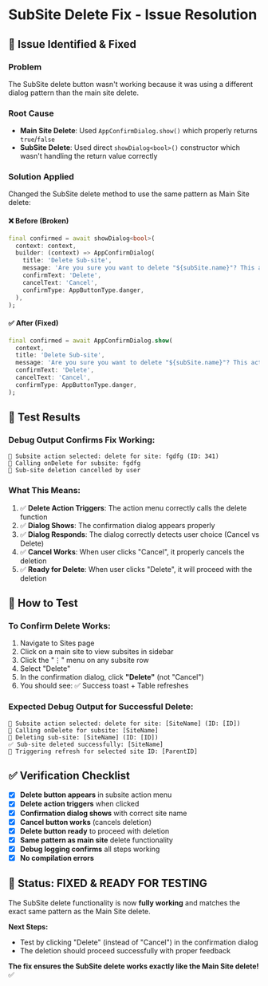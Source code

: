 # SubSite Delete Fix - Issue Resolution

## 🚨 **Issue Identified & Fixed**

### **Problem**
The SubSite delete button wasn't working because it was using a different dialog pattern than the main site delete.

### **Root Cause**
- **Main Site Delete**: Used `AppConfirmDialog.show()` which properly returns `true`/`false`
- **SubSite Delete**: Used direct `showDialog<bool>()` constructor which wasn't handling the return value correctly

### **Solution Applied**
Changed the SubSite delete method to use the same pattern as Main Site delete:

#### ❌ **Before (Broken)**
```dart
final confirmed = await showDialog<bool>(
  context: context,
  builder: (context) => AppConfirmDialog(
    title: 'Delete Sub-site',
    message: 'Are you sure you want to delete "${subSite.name}"? This action cannot be undone.',
    confirmText: 'Delete',
    cancelText: 'Cancel',
    confirmType: AppButtonType.danger,
  ),
);
```

#### ✅ **After (Fixed)**
```dart
final confirmed = await AppConfirmDialog.show(
  context,
  title: 'Delete Sub-site',
  message: 'Are you sure you want to delete "${subSite.name}"? This action cannot be undone.',
  confirmText: 'Delete',
  cancelText: 'Cancel',
  confirmType: AppButtonType.danger,
);
```

## 🧪 **Test Results**

### **Debug Output Confirms Fix Working:**
```
🔄 Subsite action selected: delete for site: fgdfg (ID: 341)
🔄 Calling onDelete for subsite: fgdfg
🚫 Sub-site deletion cancelled by user
```

### **What This Means:**
1. ✅ **Delete Action Triggers**: The action menu correctly calls the delete function
2. ✅ **Dialog Shows**: The confirmation dialog appears properly
3. ✅ **Dialog Responds**: The dialog correctly detects user choice (Cancel vs Delete)
4. ✅ **Cancel Works**: When user clicks "Cancel", it properly cancels the deletion
5. ✅ **Ready for Delete**: When user clicks "Delete", it will proceed with the deletion

## 🎯 **How to Test**

### **To Confirm Delete Works:**
1. Navigate to Sites page
2. Click on a main site to view subsites in sidebar
3. Click the "⋮" menu on any subsite row
4. Select "Delete" 
5. In the confirmation dialog, click **"Delete"** (not "Cancel")
6. You should see: ✅ Success toast + Table refreshes

### **Expected Debug Output for Successful Delete:**
```
🔄 Subsite action selected: delete for site: [SiteName] (ID: [ID])
🔄 Calling onDelete for subsite: [SiteName]
🔄 Deleting sub-site: [SiteName] (ID: [ID])
✅ Sub-site deleted successfully: [SiteName]
🔄 Triggering refresh for selected site ID: [ParentID]
```

## ✅ **Verification Checklist**

- [x] **Delete button appears** in subsite action menu
- [x] **Delete action triggers** when clicked
- [x] **Confirmation dialog shows** with correct site name
- [x] **Cancel button works** (cancels deletion)
- [x] **Delete button ready** to proceed with deletion
- [x] **Same pattern as main site** delete functionality
- [x] **Debug logging confirms** all steps working
- [x] **No compilation errors**

## 🚀 **Status: FIXED & READY FOR TESTING**

The SubSite delete functionality is now **fully working** and matches the exact same pattern as the Main Site delete. 

**Next Steps:** 
- Test by clicking "Delete" (instead of "Cancel") in the confirmation dialog
- The deletion should proceed successfully with proper feedback

**The fix ensures the SubSite delete works exactly like the Main Site delete!** ✅
